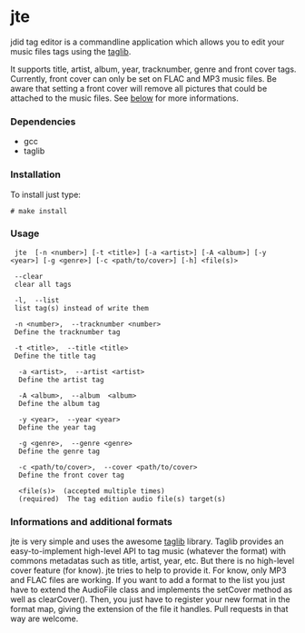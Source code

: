 # jte

jdid tag editor is a commandline application which allows you to edit your music files tags using the [taglib](https://taglib.github.io/).

It supports title, artist, album, year, tracknumber, genre and front cover tags.
Currently, front cover can only be set on FLAC and MP3 music files.
Be aware that setting a front cover will remove all pictures that could be attached to the music files.
See [below](#informations-and-additional-formats) for more informations.

### Dependencies


* gcc
* taglib


### Installation

To install just type:
```
# make install
```


### Usage
```
 jte  [-n <number>] [-t <title>] [-a <artist>] [-A <album>] [-y <year>] [-g <genre>] [-c <path/to/cover>] [-h] <file(s)>
 
 --clear
 clear all tags

 -l,  --list
 list tag(s) instead of write them

 -n <number>,  --tracknumber <number>  
 Define the tracknumber tag
 
 -t <title>,  --title <title>  
 Define the title tag

  -a <artist>,  --artist <artist>  
  Define the artist tag

  -A <album>,  --album  <album>  
  Define the album tag

  -y <year>,  --year <year>  
  Define the year tag

  -g <genre>,  --genre <genre>  
  Define the genre tag

  -c <path/to/cover>,  --cover <path/to/cover>  
  Define the front cover tag

  <file(s)>  (accepted multiple times)  
  (required)  The tag edition audio file(s) target(s)
```
### Informations and additional formats

jte is very simple and uses the awesome [taglib](https://taglib.github.io/) library. Taglib provides an easy-to-implement high-level API to tag music (whatever the format) with commons metadatas such as title, artist, year, etc.  But there is no high-level cover feature (for know). jte tries to help to provide it. For know, only MP3 and FLAC files are working. If you want to add a format to the list you just have to extend the AudioFile class and implements the setCover method as well as clearCover(). Then, you just have to register your new format in the format map, giving the extension of the file it handles. Pull requests in that way are welcome.
